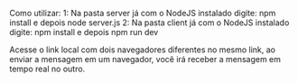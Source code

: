 Como utilizar:
1: Na pasta server já com o NodeJS instalado digite: npm install e depois node server.js
2: Na pasta client já com o NodeJS instalado digite: npm install e depois npm run dev

Acesse o link local com dois navegadores diferentes no mesmo link, ao enviar a mensagem em um navegador, você irá receber a mensagem em tempo real no outro.
